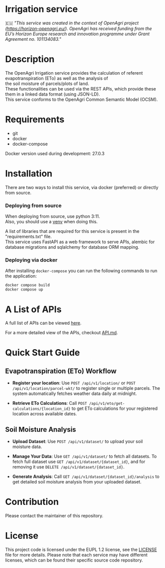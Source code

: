 # Irrigation service

:eu: *"This service was created in the context of OpenAgri project (https://horizon-openagri.eu/). OpenAgri has received funding from the EU’s Horizon Europe research and innovation programme under Grant Agreement no. 101134083."*
# Description

The OpenAgri Irrigation service provides the calculation of referent evapotranspiration (ETo) as well as the analysis of \
the soil moisture of parcels/plots of land. \
These functionalities can be used via the REST APIs, which provide these them in a linked data format (using JSON-LD). \
This service conforms to the OpenAgri Common Semantic Model (OCSM).

# Requirements

<ul>
    <li>git</li>
    <li>docker</li>
    <li>docker-compose</li>
</ul>

Docker version used during development: 27.0.3

# Installation

There are two ways to install this service, via docker (preferred) or directly from source.

<h3> Deploying from source </h3>

When deploying from source, use python 3:11.\
Also, you should use a [venv](https://peps.python.org/pep-0405/) when doing this.

A list of libraries that are required for this service is present in the "requirements.txt" file.\
This service uses FastAPI as a web framework to serve APIs, alembic for database migrations and sqlalchemy for database ORM mapping.

<h3> Deploying via docker </h3>

After installing <code>docker-compose</code> you can run the following commands to run the application:

```
docker compose build
docker compose up
```

# A List of APIs
A full list of APIs can be viewed [here](https://editor-next.swagger.io/?url=https://gist.githubusercontent.com/prske/9654d16f45f8ec030d40807586597c0c/raw/3162cb021916f8e5935eea9838204c908f422f64/gistfile1.txt).

For a more detailed view of the APIs, checkout [API.md](API.md).

# Quick Start Guide

## Evapotranspiration (ETo) Workflow

 - **Register your location**: Use `POST /api/v1/location/` or `POST /api/v1/location/parcel-wkt/` to register single or multiple parcels. The system automatically fetches weather data daily at midnight.

 - **Retrieve ETo Calculations**: Call `POST /api/v1/eto/get-calculations/{location_id}` to get ETo calculations for your registered location across available dates. 


## Soil Moisture Analysis

 - **Upload Dataset**: Use `POST /api/v1/dataset/` to upload your soil moisture data.

 - **Manage Your Data**: Use `GET /api/v1/dataset/` to fetch all datasets. To fetch full dataset use `GET /api/v1/dataset/{dataset_id}`, and for removing it use `DELETE /api/v1/dataset/{dataset_id}`.

 - **Generate Analysis**: Call `GET /api/v1/dataset/{dataset_id}/analysis` to get detailed soil moisture analysis from your uploaded dataset. 


# Contribution
Please contact the maintainer of this repository.

# License
This project code is licensed under the EUPL 1.2 license, see the [LICENSE](https://github.com/agstack/OpenAgri-IrrigationManagement/blob/main/LICENSE) file for more details.
Please note that each service may have different licenses, which can be found their specific source code repository.
